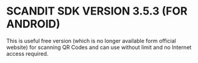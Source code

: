 # SCANDIT SDK VERSION 3.5.3 (FOR ANDROID)
This is useful free version (which is no longer available form official website) for scanning QR Codes and can use without limit and no Internet access required.

